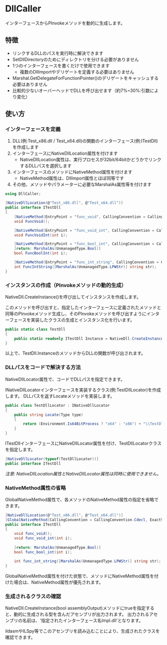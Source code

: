 # DllCaller
インターフェースからPInvokeメソッドを動的に生成します。

## 特徴
* リンクするDLLのパスを実行時に解決できます
* SetDllDirectoryのためにディレクトリを分ける必要がありません
* 1つのインターフェースを書くだけで使用できます
    * 複数のDllImportやデリゲートを定義する必要はありません
* Marshal.GetDelegateForFunctionPointer()のデリゲートをキャッシュする必要はありません
* 比較的少ないオーバーヘッドでDLLを呼び出せます（約7%~30%:引数により変化）

## 使い方
### インターフェースを定義
1. DLL(例:Test_x86.dll / Test_x64.dll)の関数のインターフェース(例:ITestDll)を作成します
1. インターフェースにNativeDllLocation属性を付けます
    * NativeDllLocation属性は、実行プロセスが32bit/64bitかどうかでリンクするDLLパスを選択します
1. インターフェースのメソッドにNativeMethod属性を付けます
    * NativeMethod属性は、DllImport属性とほぼ同等です
1. その他、メソッドやパラメーターに必要なMarshalAs属性等を付けます

```csharp
using DllCaller;

[NativeDllLocation(@"Test_x86.dll", @"Test_x64.dll")]
public interface ITestDll
{
    [NativeMethod(EntryPoint = "func_void", CallingConvention = CallingConvention.Cdecl, ExactSpelling = true)]
    void FuncVoid();

    [NativeMethod(EntryPoint = "func_void_int", CallingConvention = CallingConvention.Cdecl, ExactSpelling = true)]
    void FuncVoidInt(int i);

    [NativeMethod(EntryPoint = "func_bool_int", CallingConvention = CallingConvention.Cdecl, ExactSpelling = true)]
    [return: MarshalAs(UnmanagedType.Bool)]
    bool FuncBoolInt(int i);

    [NativeMethod(EntryPoint = "func_int_string", CallingConvention = CallingConvention.Cdecl, ExactSpelling = true)]
    int FuncIntString([MarshalAs(UnmanagedType.LPWStr)] string str);
}
```

### インスタンスの作成（PInvokeメソッドの動的生成）
NativeDll.CreateInstance<T>()を呼び出してインスタンスを作成します。

このメソッドを呼び出すと、指定したインターフェースに定義されたメソッドと同等のPInvokeメソッド生成し、そのPInvokeメソッドを呼び出すようにインターフェースを実装したクラスの生成とインスタンス化を行います。

```csharp
public static class TestDll
{
    public static readonly ITestDll Instance = NativeDll.CreateInstance<ITestDll>();
}
```

以上で、TestDll.InstanceのメソッドからDLLの関数が呼び出されます。

### DLLパスをコードで解決する方法
NativeDllLocator属性で、コードでDLLパスを指定できます。

INativeDllLocatorインターフェースを実装するクラス(例:TestDllLocator)を作成します。
DLLパスを返すLocateメソッドを実装します。

```csharp
public class TestDllLocator : INativeDllLocator
{
    public string Locate(Type type)
    {
        return (Environment.Is64BitProcess ? "x64" : "x86") + "\\TestDll.dll";
    }
}
```

ITestDllインターフェースにNativeDllLocator属性を付け、TestDllLocatorクラスを指定します。

```csharp
[NativeDllLocator(typeof(TestDllLocator))]
public interface ITestDll
```

_注意: NativeDllLocation属性とNativeDllLocator属性は同時に使用できません。_

### NativeMethod属性の省略
GlobalNativeMethod属性で、各メソッドのNativeMethod属性の指定を省略できます。

```csharp
[NativeDllLocation(@"Test_x86.dll", @"Test_x64.dll")]
[GlobalNativeMethod(CallingConvention = CallingConvention.Cdecl, ExactSpelling = true)]
public interface ITestDll
{
    void func_void();
    void func_void_int(int i);
    
    [return: MarshalAs(UnmanagedType.Bool)]
    bool func_bool_int(int i);

    int func_int_string([MarshalAs(UnmanagedType.LPWStr)] string str);
}
```

GlobalNativeMethod属性を付けた状態で、メソッドにNativeMethod属性を付けた場合は、NativeMethod属性が優先されます。

### 生成されるクラスの確認
NativeDll.CreateInstance<T>(bool assemblyOutput)メソッドにtrueを指定すると、動的に生成される型を含んだアセンブリが出力されます。
出力されるアセンブリの名前は、'指定されたインターフェース名Impl.dll'となります。

ildasmやILSpy等でこのアセンブリを読み込むことにより、生成されたクラスを確認できます。
